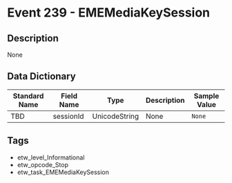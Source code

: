 # Event 239 - EMEMediaKeySession

## Description
None

## Data Dictionary
|Standard Name|Field Name|Type|Description|Sample Value|
|---|---|---|---|---|
|TBD|sessionId|UnicodeString|None|`None`|

## Tags
* etw_level_Informational
* etw_opcode_Stop
* etw_task_EMEMediaKeySession